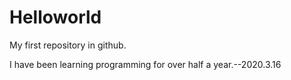# Helloworld
My first repository in github.

I have been learning programming for over half a year.--2020.3.16
